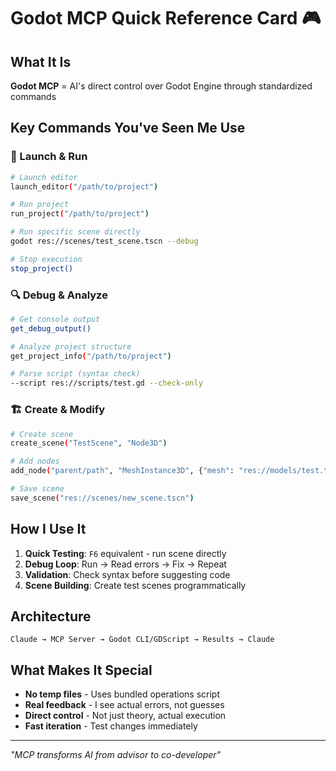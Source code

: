 # Godot MCP Quick Reference Card 🎮

## What It Is
**Godot MCP** = AI's direct control over Godot Engine through standardized commands

## Key Commands You've Seen Me Use

### 🚀 Launch & Run
```bash
# Launch editor
launch_editor("/path/to/project")

# Run project
run_project("/path/to/project")

# Run specific scene directly
godot res://scenes/test_scene.tscn --debug

# Stop execution
stop_project()
```

### 🔍 Debug & Analyze
```bash
# Get console output
get_debug_output()

# Analyze project structure
get_project_info("/path/to/project")

# Parse script (syntax check)
--script res://scripts/test.gd --check-only
```

### 🏗️ Create & Modify
```bash
# Create scene
create_scene("TestScene", "Node3D")

# Add nodes
add_node("parent/path", "MeshInstance3D", {"mesh": "res://models/test.tres"})

# Save scene
save_scene("res://scenes/new_scene.tscn")
```

## How I Use It

1. **Quick Testing**: `F6` equivalent - run scene directly
2. **Debug Loop**: Run → Read errors → Fix → Repeat
3. **Validation**: Check syntax before suggesting code
4. **Scene Building**: Create test scenes programmatically

## Architecture
```
Claude → MCP Server → Godot CLI/GDScript → Results → Claude
```

## What Makes It Special
- **No temp files** - Uses bundled operations script
- **Real feedback** - I see actual errors, not guesses
- **Direct control** - Not just theory, actual execution
- **Fast iteration** - Test changes immediately

---

*"MCP transforms AI from advisor to co-developer"*